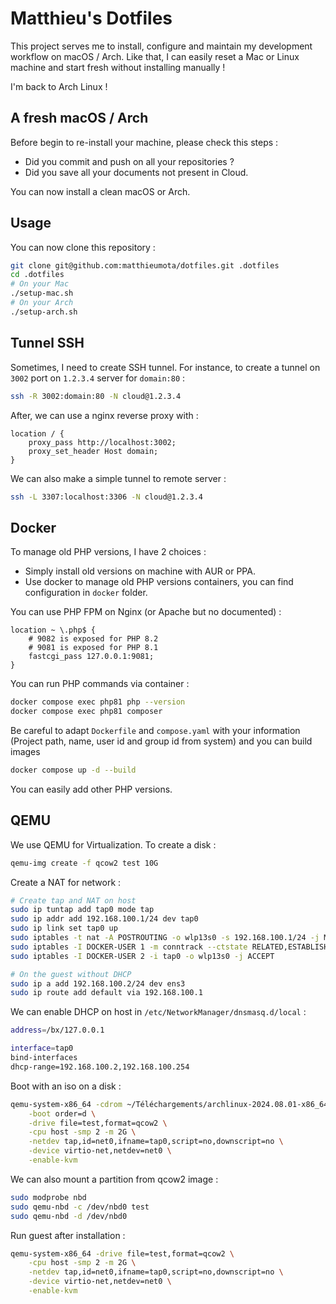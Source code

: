 # Matthieu's Dotfiles

This project serves me to install, configure and maintain my development workflow on macOS / Arch. Like that, I can easily reset a Mac or Linux machine and start fresh without installing manually !

I'm back to Arch Linux !

## A fresh macOS / Arch

Before begin to re-install your machine, please check this steps :

- Did you commit and push on all your repositories ?
- Did you save all your documents not present in Cloud.

You can now install a clean macOS or Arch.

## Usage

You can now clone this repository :

```bash
git clone git@github.com:matthieumota/dotfiles.git .dotfiles
cd .dotfiles
# On your Mac
./setup-mac.sh
# On your Arch
./setup-arch.sh
```

## Tunnel SSH

Sometimes, I need to create SSH tunnel. For instance, to create a tunnel on `3002` port on `1.2.3.4` server for `domain:80` :

```bash
ssh -R 3002:domain:80 -N cloud@1.2.3.4
```

After, we can use a nginx reverse proxy with :

```
location / {
    proxy_pass http://localhost:3002;
    proxy_set_header Host domain;
}
```

We can also make a simple tunnel to remote server :

```bash
ssh -L 3307:localhost:3306 -N cloud@1.2.3.4
```

## Docker

To manage old PHP versions, I have 2 choices :

- Simply install old versions on machine with AUR or PPA.
- Use docker to manage old PHP versions containers, you can find configuration in `docker` folder.

You can use PHP FPM on Nginx (or Apache but no documented) :

```
location ~ \.php$ {
    # 9082 is exposed for PHP 8.2
    # 9081 is exposed for PHP 8.1
    fastcgi_pass 127.0.0.1:9081;
}
```

You can run PHP commands via container :

```bash
docker compose exec php81 php --version
docker compose exec php81 composer
```

Be careful to adapt `Dockerfile` and `compose.yaml` with your information (Project path, name, user id and group id from system) and you can build images

```bash
docker compose up -d --build
```

You can easily add other PHP versions.

## QEMU

We use QEMU for Virtualization. To create a disk :

```bash
qemu-img create -f qcow2 test 10G
```

Create a NAT for network :

```bash
# Create tap and NAT on host
sudo ip tuntap add tap0 mode tap
sudo ip addr add 192.168.100.1/24 dev tap0
sudo ip link set tap0 up
sudo iptables -t nat -A POSTROUTING -o wlp13s0 -s 192.168.100.1/24 -j MASQUERADE
sudo iptables -I DOCKER-USER 1 -m conntrack --ctstate RELATED,ESTABLISHED -j ACCEPT
sudo iptables -I DOCKER-USER 2 -i tap0 -o wlp13s0 -j ACCEPT

# On the guest without DHCP
sudo ip a add 192.168.100.2/24 dev ens3
sudo ip route add default via 192.168.100.1
```

We can enable DHCP on host in `/etc/NetworkManager/dnsmasq.d/local` :

```bash
address=/bx/127.0.0.1

interface=tap0
bind-interfaces
dhcp-range=192.168.100.2,192.168.100.254
```

Boot with an iso on a disk :

```bash
qemu-system-x86_64 -cdrom ~/Téléchargements/archlinux-2024.08.01-x86_64.iso \
    -boot order=d \
    -drive file=test,format=qcow2 \
    -cpu host -smp 2 -m 2G \
    -netdev tap,id=net0,ifname=tap0,script=no,downscript=no \
    -device virtio-net,netdev=net0 \
    -enable-kvm
```

We can also mount a partition from qcow2 image :

```bash
sudo modprobe nbd
sudo qemu-nbd -c /dev/nbd0 test
sudo qemu-nbd -d /dev/nbd0
```

Run guest after installation :

```bash
qemu-system-x86_64 -drive file=test,format=qcow2 \
    -cpu host -smp 2 -m 2G \
    -netdev tap,id=net0,ifname=tap0,script=no,downscript=no \
    -device virtio-net,netdev=net0 \
    -enable-kvm
```
